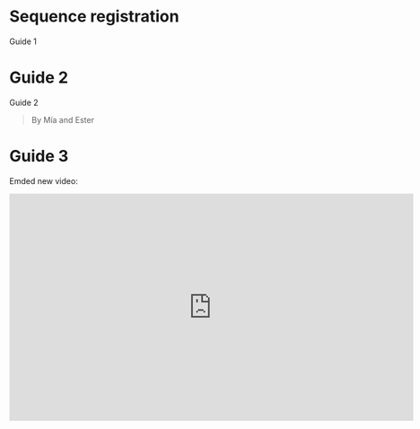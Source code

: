 # Sequence registration

Guide 1


# Guide 2


Guide 2 

> By Mía and Ester


# Guide 3

Emded new video:

<iframe id="ytplayer" type="text/html" width="720" height="405" src="https://www.youtube.com/embed/M7lc1UVf-VE?autoplay=1&controls=0&loop=1&color=white&rel=0" frameborder="0" allowfullscreen></iframe>
